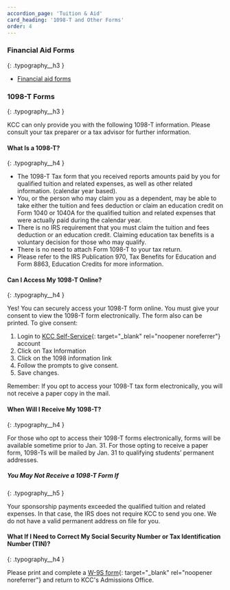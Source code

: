 ```yaml
---
accordion_page: 'Tuition & Aid'
card_heading: '1098-T and Other Forms'
order: 4
---
```


### Financial Aid Forms
{: .typography__h3 }

- [Financial aid forms](financial-aid/#financial-aid-forms)

### 1098-T Forms
{: .typography__h3 }

KCC can only provide you with the following 1098-T information. Please consult your tax preparer or a tax advisor for further information.

#### What Is a 1098-T?
{: .typography__h4 }

- The 1098-T Tax form that you received reports amounts paid by you for qualified tuition and related expenses, as well as other related information. (calendar year based).
- You, or the person who may claim you as a dependent, may be able to take either the tuition and fees deduction or claim an education credit  on Form 1040 or 1040A for the qualified tuition and related expenses that were actually paid during the calendar year.
- There is no IRS requirement that you must claim the tuition and fees deduction or an education credit. Claiming education tax benefits is a voluntary decision for those who may qualify.
- There is no need to attach Form 1098-T to your tax return.
- Please refer to the IRS Publication 970, Tax Benefits for Education and Form 8863, Education Credits for more information.

#### Can I Access My 1098-T Online?
{: .typography__h4 }

Yes! You can securely access your 1098-T form online. You must give your consent to view the 1098-T form electronically. The form also can be printed.
To give consent:

1. Login to [KCC Self-Service](https://selfservice.kcc.edu/Student/Account/Login?ReturnUrl=/student){: target="_blank" rel="noopener noreferrer"} account
2. Click on Tax Information
3. Click on the 1098 information link
4. Follow the prompts to give consent.
5. Save changes.

Remember: If you opt to access your 1098-T tax form electronically, you will not receive a paper copy in the mail.

#### When Will I Receive My 1098-T?
{: .typography__h4 }

For those who opt to access their 1098-T forms electronically, forms will be available sometime prior to Jan.  31. For those opting to receive a paper form, 1098-Ts will be mailed by Jan. 31 to qualifying students’ permanent addresses.

##### You May Not Receive a 1098-T Form If
{: .typography__h5 }

Your sponsorship payments exceeded the qualified tuition and related expenses. In that case, the IRS does not require KCC to send you one.
We do not have a valid permanent address on file for you.

#### What If I Need to Correct My Social Security Number or Tax Identification Number (TIN)?
{: .typography__h4 }

Please print and complete a [W-9S form](https://www.irs.gov/pub/irs-pdf/fw9s.pdf){: target="_blank" rel="noopener noreferrer"} and return to KCC's Admissions Office.
